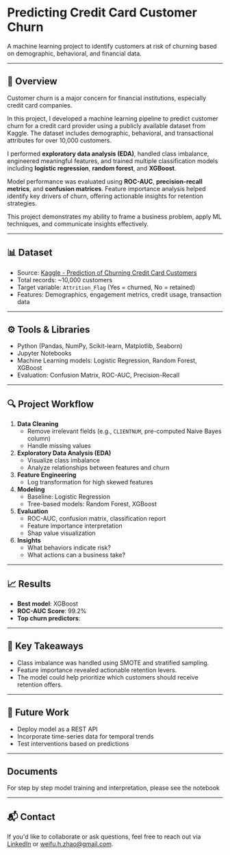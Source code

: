 # Predicting Credit Card Customer Churn

A machine learning project to identify customers at risk of churning based on demographic, behavioral, and financial data.

---

## 📌 Overview

Customer churn is a major concern for financial institutions, especially credit card companies. 

In this project, I developed a machine learning pipeline to predict customer churn for a credit card provider using a publicly available dataset from Kaggle. The dataset includes demographic, behavioral, and transactional attributes for over 10,000 customers. 

I performed **exploratory data analysis (EDA)**, handled class imbalance, engineered meaningful features, and trained multiple classification models including **logistic regression**, **random forest**, and **XGBoost**. 

Model performance was evaluated using **ROC-AUC**, **precision-recall metrics**, and **confusion matrices**. Feature importance analysis helped identify key drivers of churn, offering actionable insights for retention strategies. 

This project demonstrates my ability to frame a business problem, apply ML techniques, and communicate insights effectively.

---

## 📊 Dataset

- Source: [Kaggle - Prediction of Churning Credit Card Customers](https://www.kaggle.com/datasets/thedevastator/predicting-credit-card-customer-attrition-with-m/data)
- Total records: ~10,000 customers
- Target variable: `Attrition_Flag` (Yes = churned, No = retained)
- Features: Demographics, engagement metrics, credit usage, transaction data

---

## ⚙️ Tools & Libraries

- Python (Pandas, NumPy, Scikit-learn, Matplotlib, Seaborn)
- Jupyter Notebooks
- Machine Learning models: Logistic Regression, Random Forest, XGBoost
- Evaluation: Confusion Matrix, ROC-AUC, Precision-Recall

---

## 🔍 Project Workflow

1. **Data Cleaning**  
   - Remove irrelevant fields (e.g., `CLIENTNUM`, pre-computed Naive Bayes column)
   - Handle missing values
2. **Exploratory Data Analysis (EDA)**  
   - Visualize class imbalance  
   - Analyze relationships between features and churn
3. **Feature Engineering**  
   - Log transformation for high skewed features
4. **Modeling**  
   - Baseline: Logistic Regression  
   - Tree-based models: Random Forest, XGBoost
5. **Evaluation**  
   - ROC-AUC, confusion matrix, classification report
   - Feature importance interpretation
   - Shap value visualization
6. **Insights**  
   - What behaviors indicate risk?
   - What actions can a business take?

---

## 📈 Results

- **Best model**:   XGBoost
- **ROC-AUC Score**: 99.2%  
- **Top churn predictors**:
  

---

## 📌 Key Takeaways

- Class imbalance was handled using SMOTE and stratified sampling.
- Feature importance revealed actionable retention levers.
- The model could help prioritize which customers should receive retention offers.

---

## 🧠 Future Work

- Deploy model as a REST API
- Incorporate time-series data for temporal trends
- Test interventions based on predictions

---
## Documents

For step by step model training and interpretation, please see the notebook

---
## 📬 Contact

If you'd like to collaborate or ask questions, feel free to reach out via [LinkedIn](https://www.linkedin.com/in/frankhzhao/) or weifu.h.zhao@gmail.com.